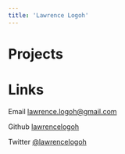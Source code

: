 ```yaml
---
title: 'Lawrence Logoh'
---
```

# Projects

# Links
Email [lawrence.logoh@gmail.com](mailto:lawrence.logoh@gmail.com)

Github [lawrencelogoh](https://github.com/lawrencelogoh)

Twitter [@lawrencelogoh](https://twitter.com/lawrencelogoh)



